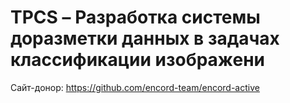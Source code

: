 # TPCS – Разработка системы доразметки данных в задачах классификации изображени
Сайт-донор: https://github.com/encord-team/encord-active
